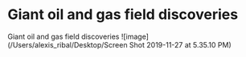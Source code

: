 # Giant oil and gas field discoveries
Giant oil and gas field discoveries
![image](/Users/alexis_ribal/Desktop/Screen Shot 2019-11-27 at 5.35.10 PM)
